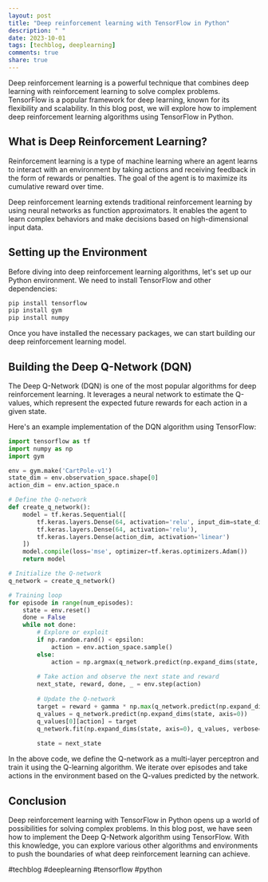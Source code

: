 ```yaml
---
layout: post
title: "Deep reinforcement learning with TensorFlow in Python"
description: " "
date: 2023-10-01
tags: [techblog, deeplearning]
comments: true
share: true
---
```


Deep reinforcement learning is a powerful technique that combines deep learning with reinforcement learning to solve complex problems. TensorFlow is a popular framework for deep learning, known for its flexibility and scalability. In this blog post, we will explore how to implement deep reinforcement learning algorithms using TensorFlow in Python.

## What is Deep Reinforcement Learning?

Reinforcement learning is a type of machine learning where an agent learns to interact with an environment by taking actions and receiving feedback in the form of rewards or penalties. The goal of the agent is to maximize its cumulative reward over time.

Deep reinforcement learning extends traditional reinforcement learning by using neural networks as function approximators. It enables the agent to learn complex behaviors and make decisions based on high-dimensional input data.

## Setting up the Environment

Before diving into deep reinforcement learning algorithms, let's set up our Python environment. We need to install TensorFlow and other dependencies:

```python
pip install tensorflow
pip install gym
pip install numpy
```

Once you have installed the necessary packages, we can start building our deep reinforcement learning model.

## Building the Deep Q-Network (DQN)

The Deep Q-Network (DQN) is one of the most popular algorithms for deep reinforcement learning. It leverages a neural network to estimate the Q-values, which represent the expected future rewards for each action in a given state.

Here's an example implementation of the DQN algorithm using TensorFlow:

```python
import tensorflow as tf
import numpy as np
import gym

env = gym.make('CartPole-v1')
state_dim = env.observation_space.shape[0]
action_dim = env.action_space.n

# Define the Q-network
def create_q_network():
    model = tf.keras.Sequential([
        tf.keras.layers.Dense(64, activation='relu', input_dim=state_dim),
        tf.keras.layers.Dense(64, activation='relu'),
        tf.keras.layers.Dense(action_dim, activation='linear')
    ])
    model.compile(loss='mse', optimizer=tf.keras.optimizers.Adam())
    return model

# Initialize the Q-network
q_network = create_q_network()

# Training loop
for episode in range(num_episodes):
    state = env.reset()
    done = False
    while not done:
        # Explore or exploit
        if np.random.rand() < epsilon:
            action = env.action_space.sample()
        else:
            action = np.argmax(q_network.predict(np.expand_dims(state, axis=0)))
        
        # Take action and observe the next state and reward
        next_state, reward, done, _ = env.step(action)
        
        # Update the Q-network
        target = reward + gamma * np.max(q_network.predict(np.expand_dims(next_state, axis=0)))
        q_values = q_network.predict(np.expand_dims(state, axis=0))
        q_values[0][action] = target
        q_network.fit(np.expand_dims(state, axis=0), q_values, verbose=0)
        
        state = next_state
```

In the above code, we define the Q-network as a multi-layer perceptron and train it using the Q-learning algorithm. We iterate over episodes and take actions in the environment based on the Q-values predicted by the network.

## Conclusion

Deep reinforcement learning with TensorFlow in Python opens up a world of possibilities for solving complex problems. In this blog post, we have seen how to implement the Deep Q-Network algorithm using TensorFlow. With this knowledge, you can explore various other algorithms and environments to push the boundaries of what deep reinforcement learning can achieve.

#techblog #deeplearning #tensorflow #python